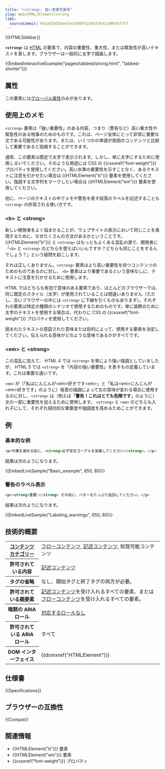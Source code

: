 ```yaml
---
title: "<strong>: 強い重要性要素"
slug: Web/HTML/Element/strong
l10n:
  sourceCommit: 942a529383ee7ee3996fb234187641c08935f3ff
---
```


{{HTMLSidebar}}

**`<strong>`** は [HTML](/ja/docs/Web/HTML) の要素で、内容の重要性、重大性、または緊急性が高いテキストを表します。ブラウザーは一般的に太字で描画します。

{{EmbedInteractiveExample("pages/tabbed/strong.html", "tabbed-shorter")}}

## 属性

この要素には[グローバル属性](/ja/docs/Web/HTML/Global_attributes)のみがあります。

## 使用上のメモ

`<strong>` 要素は「強い重要性」のある内容、つまり（警告など）高い重大性や緊急性のある物事のためのものです。これは、ページ全体にとって非常に重要な文である可能性があります。または、いくつかの単語が周囲のコンテンツと比較して重要であると指摘することができます。

通常、この要素は既定で太字で表示されます。しかし、単に太字にするために使用*しない*でください。そのような用途には CSS の {{cssxref("font-weight")}} プロパティを使用してください。高い水準の重要性を示すことなく、あるテキストに注意を引かせたい場合は {{HTMLElement("b")}} 要素を使用してください。強調する文字列をマークしたい場合は {{HTMLElement("em")}} 要素を使用してください。

他に、ページのテキストの中でメモや警告を表す段落のラベルを記述することも `<strong>` の許容される使い方です。

### \<b> と \<strong>

新しい開発者をよく悩ませることが、ウェブサイトの表示において同じことを表現するために、なぜたくさんの方法があるかということです。{{HTMLElement("b")}} と `<strong>` はもっともよくある混乱の源で、開発者に「`<b>` と `<strong>` のどちらを使えばいいんですか？どちらも同じことをするんでしょう？」という疑問を起こします。

それは正しくありません。`<strong>` 要素はより高い重要性を持つコンテンツのためのものであるのに対し、 `<b>` 要素はより重要であるという意味なしに、テキストに注意を引かせるために使用します。

HTML ではどちらも有効で意味のある要素であり、ほとんどのブラウザーでは、同じ既定のスタイル（太字）が使用されていることは間違いありません（ただし、古いブラウザーの中には `<strong>` に下線を引くものもあります）。それぞれの要素は特定の種類のシナリオで使用するためのものです。単に装飾のために太字のテキストを使用する場合は、代わりに CSS の {{cssxref("font-weight")}} プロパティを使用してください。

囲まれたテキストの意図された意味または目的によって、使用する要素を決定してください。伝えられる意味がどのような意味であるかがすべてです。

### \<em> と \<strong>

この混乱に加えて、 HTML 4 では `<strong>` を単により強い強調としていましたが、 HTML 5 では `<strong>` を「内容の強い重要性」を表すもの定義しています。これは重要な違いです。

`<em>` が（「私はにんじんが\<em>好きです\<em>」と「私は\<em>にんじんが\<em>好きです」のように）発音の強調によって文の意味が変わる場合に使用するのに対し、`<strong>` は（例えば「**警告！**これは**とても危険です**」のように）文の一部に重要性を加えるために使用します。 `<strong>` と `<em>` のどちらも入れ子にして、それぞれ相対的な重要度や強調度を高めるためことができます。

## 例

### 基本的な例

```html
<p>作業を進める前に、<strong>必ず安全ゴーグルを装着してください</strong>。</p>
```

結果は次のようになります。

{{EmbedLiveSample("Basic_example", 650, 80)}}

### 警告のラベル表示

```html
<p><strong>重要:</strong> その前に、バターをたっぷり追加してください。</p>
```

結果は次のようになります。

{{EmbedLiveSample("Labeling_warnings", 650, 80)}}

## 技術的概要

<table class="properties">
  <tbody>
    <tr>
      <th scope="row">
        <a href="/ja/docs/Web/HTML/Content_categories">コンテンツカテゴリー</a>
      </th>
      <td>
        <a href="/ja/docs/Web/HTML/Content_categories#フローコンテンツ"
          >フローコンテンツ</a
        >,
        <a href="/ja/docs/Web/HTML/Content_categories#記述コンテンツ"
          >記述コンテンツ</a
        >, 知覚可能コンテンツ
      </td>
    </tr>
    <tr>
      <th scope="row">許可されている内容</th>
      <td>
        <a href="/ja/docs/Web/HTML/Content_categories#記述コンテンツ"
          >記述コンテンツ</a
        >
      </td>
    </tr>
    <tr>
      <th scope="row">タグの省略</th>
      <td>なし、開始タグと終了タグの両方が必要。</td>
    </tr>
    <tr>
      <th scope="row">許可されている親要素</th>
      <td>
        <a href="/ja/docs/Web/HTML/Content_categories#記述コンテンツ"
          >記述コンテンツ</a
        >を受け入れるすべての要素、または<a
          href="/ja/docs/Web/HTML/Content_categories#フローコンテンツ"
          >フローコンテンツ</a
        >を受け入れるすべての要素。
      </td>
    </tr>
    <tr>
      <th scope="row">暗黙の ARIA ロール</th>
      <td>
        <a href="https://www.w3.org/TR/html-aria/#dfn-no-corresponding-role"
          >対応するロールなし</a
        >
      </td>
    </tr>
    <tr>
      <th scope="row">許可されている ARIA ロール</th>
      <td>すべて</td>
    </tr>
    <tr>
      <th scope="row">DOM インターフェイス</th>
      <td>{{domxref("HTMLElement")}}</td>
    </tr>
  </tbody>
</table>

## 仕様書

{{Specifications}}

## ブラウザーの互換性

{{Compat}}

## 関連情報

- {{HTMLElement("b")}} 要素
- {{HTMLElement("em")}} 要素
- {{cssxref("font-weight")}} プロパティ
